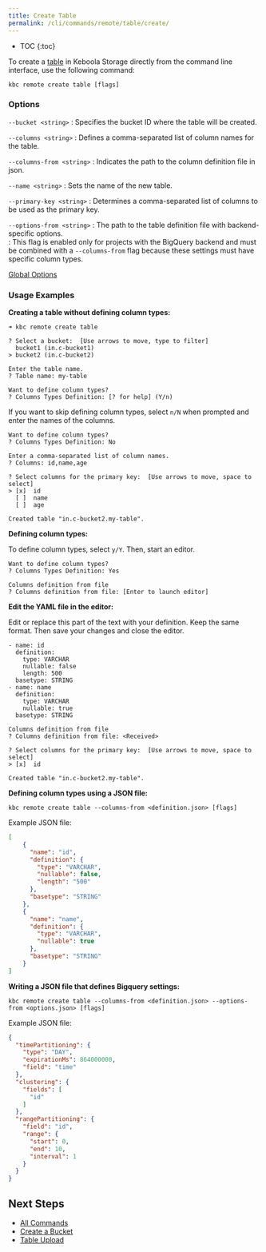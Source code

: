 ```yaml
---
title: Create Table
permalink: /cli/commands/remote/table/create/
---
```


* TOC
{:toc}

To create a [table](https://help.keboola.com/storage/tables/) in Keboola Storage directly from the command line interface, use the following command:

```
kbc remote create table [flags]
```

### Options

`--bucket <string>`
: Specifies the bucket ID where the table will be created.

`--columns <string>`
: Defines a comma-separated list of column names for the table.

`--columns-from <string>`
: Indicates the path to the column definition file in json.

`--name <string>`
: Sets the name of the new table.

`--primary-key <string>`
: Determines a comma-separated list of columns to be used as the primary key.

`--options-from <string>`
: The path to the table definition file with backend-specific options.  
: This flag is enabled only for projects with the BigQuery backend and must be combined with a `--columns-from` flag because these settings must have specific column types.

[Global Options](/cli/commands/#global-options)

### Usage Examples

**Creating a table without defining column types:**

```
➜ kbc remote create table

? Select a bucket:  [Use arrows to move, type to filter]
  bucket1 (in.c-bucket1)
> bucket2 (in.c-bucket2)

Enter the table name.
? Table name: my-table

Want to define column types?
? Columns Types Definition: [? for help] (Y/n)
```
If you want to skip defining column types, select `n/N` when prompted and enter the names of the columns.
```
Want to define column types?
? Columns Types Definition: No

Enter a comma-separated list of column names.
? Columns: id,name,age

? Select columns for the primary key:  [Use arrows to move, space to select]
> [x]  id
  [ ]  name
  [ ]  age

Created table "in.c-bucket2.my-table".
```
**Defining column types:**

To define column types, select `y/Y`. Then, start an editor. 

```
Want to define column types?
? Columns Types Definition: Yes

Columns definition from file
? Columns definition from file: [Enter to launch editor]
```
**Edit the YAML file in the editor:**

Edit or replace this part of the text with your definition. Keep the same format. Then save your changes and close the editor.

```
- name: id
  definition:
    type: VARCHAR
    nullable: false
    length: 500
  basetype: STRING
- name: name
  definition:
    type: VARCHAR
    nullable: true
  basetype: STRING
```
```
Columns definition from file
? Columns definition from file: <Received>

? Select columns for the primary key:  [Use arrows to move, space to select]
> [x]  id

Created table "in.c-bucket2.my-table".
```
**Defining column types using a JSON file:**

```
kbc remote create table --columns-from <definition.json> [flags]
```
Example JSON file:
```json
[
    {
      "name": "id",
      "definition": {
        "type": "VARCHAR",
        "nullable": false,
        "length": "500"
      },
      "basetype": "STRING"
    },
    {
      "name": "name",
      "definition": {
        "type": "VARCHAR",
        "nullable": true
      },
      "basetype": "STRING"
    }
]
```
**Writing a JSON file that defines Bigquery settings:**

```
kbc remote create table --columns-from <definition.json> --options-from <options.json> [flags]
```
Example JSON file:
```json
{
  "timePartitioning": {
    "type": "DAY",
    "expirationMs": 864000000,
    "field": "time"
  },
  "clustering": {
    "fields": [
      "id"
    ]
  },
  "rangePartitioning": {
    "field": "id",
    "range": {
      "start": 0,
      "end": 10,
      "interval": 1
    }
  }
}
```



## Next Steps

- [All Commands](/cli/commands/)
- [Create a Bucket](/cli/commands/remote/create/bucket/)
- [Table Upload](/cli/commands/remote/table/upload/)
